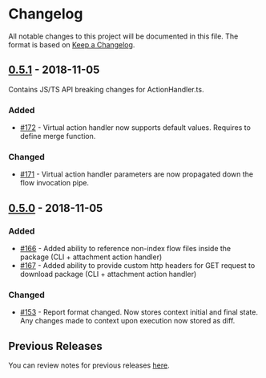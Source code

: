 # Changelog
All notable changes to this project will be documented in this file.
The format is based on [Keep a Changelog](https://keepachangelog.com/en/1.0.0/).

## [0.5.1](https://github.com/FireBlinkLTD/fbl/releases/tag/0.5.1) - 2018-11-05

Contains JS/TS API breaking changes for ActionHandler.ts.

### Added

- [#172](https://github.com/FireBlinkLTD/fbl/issues/172) - Virtual action handler now supports default values. Requires to define merge function.

### Changed

- [#171](https://github.com/FireBlinkLTD/fbl/issues/171) - Virtual action handler parameters are now propagated down the flow invocation pipe. 

## [0.5.0](https://github.com/FireBlinkLTD/fbl/releases/tag/0.5.0) - 2018-11-05

### Added

- [#166](https://github.com/FireBlinkLTD/fbl/issues/166) - Added ability to reference non-index flow files inside the package (CLI + attachment action handler)
- [#167](https://github.com/FireBlinkLTD/fbl/issues/167) - Added ability to provide custom http headers for GET request to download package (CLI + attachment action handler)

### Changed

- [#153](https://github.com/FireBlinkLTD/fbl/issues/153) - Report format changed. Now stores context initial and final state. 
Any changes made to context upon execution now stored as diff.

## Previous Releases

You can review notes for previous releases [here](https://github.com/FireBlinkLTD/fbl/releases). 